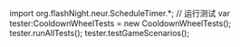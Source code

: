 import org.flashNight.neur.ScheduleTimer.*;
// 运行测试
var tester:CooldownWheelTests = new CooldownWheelTests();
tester.runAllTests();
tester.testGameScenarios();